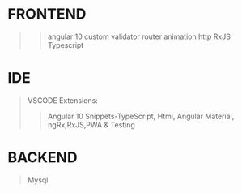 # FRONTEND
>> angular 10
>> custom validator
> router
> animation
> http
> RxJS
> Typescript
> 
# IDE
> VSCODE
> Extensions:
>>  Angular 10 Snippets-TypeScript, Html, Angular Material, ngRx,RxJS,PWA & Testing
# BACKEND
> Mysql
